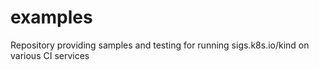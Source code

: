 # examples
Repository providing samples and testing for running sigs.k8s.io/kind on various CI services
